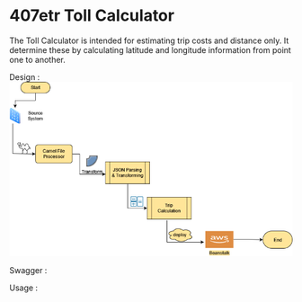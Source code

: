 # 407etr Toll Calculator
The Toll Calculator is intended for estimating trip costs and distance only. 
It determine these by calculating latitude and longitude information from point one to another.

Design : 
![Toll Calculator Flow](images/tp-design-HLD.png)

Swagger : 

Usage :

